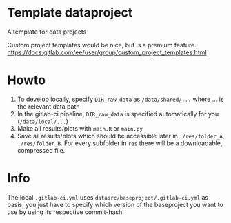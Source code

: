 # Template dataproject
A template for data projects

Custom project templates would be nice, but is a premium feature.
https://docs.gitlab.com/ee/user/group/custom_project_templates.html


# Howto 

1. To develop locally, specify `DIR_raw_data` as `/data/shared/...` where ... is the relevant data path
2. In the gitlab-ci pipeline, `DIR_raw_data` is specified automatically for you (`/data/local/...`)
3. Make all results/plots with `main.R` or `main.py`
4. Save all results/plots which should be accessible later in `./res/folder_A`, `./res/folder_B`. 
For every subfolder in `res` there will be a downloadable, compressed file. 

# Info
The local `.gitlab-ci.yml` uses `datasrc/baseproject/.gitlab-ci.yml` as basis, you just have to specify which version of the baseproject you want to use by using its respective commit-hash. 

